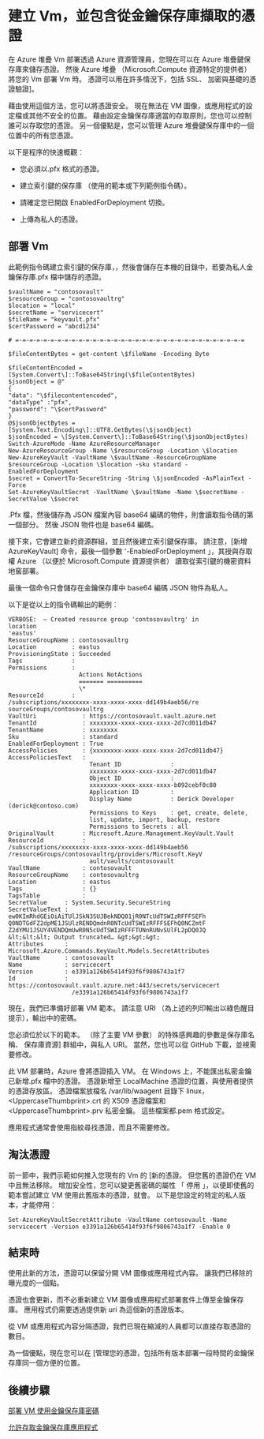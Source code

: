 <properties
    pageTitle="使用 Azure 堆疊鍵保存庫的憑證部署 VM |Microsoft Azure"
    description="瞭解如何部署 VM 及插入從 Azure 堆疊鍵保存庫的憑證"
    services="azure-stack"
    documentationCenter=""
    authors="rlfmendes"
    manager="natmack"
    editor=""/>

<tags
    ms.service="azure-stack"
    ms.workload="na"
    ms.tgt_pltfrm="na"
    ms.devlang="na"
    ms.topic="get-started-article"
    ms.date="09/26/2016"
    ms.author="ricardom"/>

# <a name="create-vms-and-include-certificates-retrieved-from-key-vault"></a>建立 Vm，並包含從金鑰保存庫擷取的憑證

在 Azure 堆疊 Vm 部署透過 Azure 資源管理員，您現在可以在 Azure 堆疊鍵保存庫來儲存憑證。 然後 Azure 堆疊 （Microsoft.Compute 資源特定的提供者） 將您的 Vm 部署 Vm 時。 憑證可以用在許多情況下，包括 SSL、 加密與基礎的憑證驗證]。

藉由使用這個方法，您可以將憑證安全。 現在無法在 VM 圖像，或應用程式的設定檔或其他不安全的位置。 藉由設定金鑰保存庫適當的存取原則，您也可以控制誰可以存取您的憑證。 另一個優點是，您可以管理 Azure 堆疊鍵保存庫中的一個位置中的所有您憑證。

以下是程序的快速概觀︰

-   您必須以.pfx 格式的憑證。

-   建立索引鍵的保存庫 （使用的範本或下列範例指令碼）。

-   請確定您已開啟 EnabledForDeployment 切換。

-   上傳為私人的憑證。

## <a name="deploying-vms"></a>部署 Vm

此範例指令碼建立索引鍵的保存庫，，然後會儲存在本機的目錄中，若要為私人金鑰保存庫.pfx 檔中儲存的憑證。

    $vaultName = "contosovault"
    $resourceGroup = "contosovaultrg"
    $location = "local"
    $secretName = "servicecert"
    $fileName = "keyvault.pfx"
    $certPassword = "abcd1234"

    # =-=-=-=-=-=-=-=-=-=-=-=-=-=-=-=-=-=-=-=-=-=-=-=-=-=-=-=-=-=-=-=-=

    $fileContentBytes = get-content \$fileName -Encoding Byte

    $fileContentEncoded =
    [System.Convert\]::ToBase64String(\$fileContentBytes)
    $jsonObject = @"
    {
    "data": "\$filecontentencoded",
    "dataType" :"pfx",
    "password": "\$certPassword"
    }
    @$jsonObjectBytes = [System.Text.Encoding\]::UTF8.GetBytes(\$jsonObject)
    $jsonEncoded = \[System.Convert\]::ToBase64String(\$jsonObjectBytes)
    Switch-AzureMode -Name AzureResourceManager
    New-AzureResourceGroup -Name \$resourceGroup -Location \$location
    New-AzureKeyVault -VaultName \$vaultName -ResourceGroupName
    $resourceGroup -Location \$location -sku standard -EnabledForDeployment
    $secret = ConvertTo-SecureString -String \$jsonEncoded -AsPlainText -Force
    Set-AzureKeyVaultSecret -VaultName \$vaultName -Name \$secretName -SecretValue \$secret

.Pfx 檔，然後儲存為 JSON 檔案內容 base64 編碼的物件，則會讀取指令碼的第一個部分。 然後 JSON 物件也是 base64 編碼。

接下來，它會建立新的資源群組，並且然後建立索引鍵保存庫。 請注意，[新增 AzureKeyVault] 命令，最後一個參數 '-EnabledForDeployment 」，其授與存取權 Azure （以便於 Microsoft.Compute 資源提供者） 讀取從索引鍵的機密資料地窖部署。

最後一個命令只會儲存在金鑰保存庫中 base64 編碼 JSON 物件為私人。

以下是從以上的指令碼輸出的範例︰

    VERBOSE:  – Created resource group 'contosovaultrg' in
    location
    'eastus'
    ResourceGroupName : contosovaultrg
    Location          : eastus
    ProvisioningState : Succeeded
    Tags              :
    Permissions       :
                        Actions NotActions
                        ======= ==========
                        \*
    ResourceId        :
    /subscriptions/xxxxxxxx-xxxx-xxxx-xxxx-dd149b4aeb56/re
    sourceGroups/contosovaultrg
    VaultUri             : https://contosovault.vault.azure.net
    TenantId             : xxxxxxxx-xxxx-xxxx-xxxx-2d7cd011db47
    TenantName           : xxxxxxxx
    Sku                  : standard
    EnabledForDeployment : True
    AccessPolicies       : {xxxxxxxx-xxxx-xxxx-xxxx-2d7cd011db47}
    AccessPoliciesText   :
                           Tenant ID              :
                           xxxxxxxx-xxxx-xxxx-xxxx-2d7cd011db47
                           Object ID              :
                           xxxxxxxx-xxxx-xxxx-xxxx-b092cebf0c80
                           Application ID         :
                           Display Name           : Derick Developer  (derick@contoso.com)
                           Permissions to Keys    : get, create, delete,
                           list, update, import, backup, restore
                           Permissions to Secrets : all
    OriginalVault        : Microsoft.Azure.Management.KeyVault.Vault
    ResourceId           :
    /subscriptions/xxxxxxxx-xxxx-xxxx-xxxx-dd149b4aeb56                 
    /resourceGroups/contosovaultrg/providers/Microsoft.KeyV
                           ault/vaults/contosovault
    VaultName            : contosovault
    ResourceGroupName    : contosovaultrg
    Location             : eastus
    Tags                 : {}
    TagsTable            :
    SecretValue     : System.Security.SecureString
    SecretValueText :
    ew0KImRhdGEiOiAiTUlJSkN3SUJBekNDQ01jR0NTcUdTSWIzRFFFSEFh
    Q0NDTGdFZ2dpME1JSUlzRENDQmdnR0NTcUdTSWIzRFFFSEFhQ0NCZmtF           
    Z2dYMU1JSUY4VENDQmUwR0N5cUdTSWIzRFFFTUNnRUNvSUlFL2pDQ0JQ
    &lt;&lt;&lt; Output truncated… &gt;&gt;&gt;
    Attributes      :
    Microsoft.Azure.Commands.KeyVault.Models.SecretAttributes
    VaultName       : contosovault
    Name            : servicecert
    Version         : e3391a126b65414f93f6f9806743a1f7
    Id              :
    https://contosovault.vault.azure.net:443/secrets/servicecert
                      /e3391a126b65414f93f6f9806743a1f7

現在，我們已準備好部署 VM 範本。 請注意 URI （為上述的列印輸出以綠色醒目提示），輸出中的密碼。

您必須位於以下的範本。 （除了主要 VM 參數） 的特殊感興趣的參數是保存庫名稱、 保存庫資源] 群組中，與私人 URI。 當然，您也可以從 GitHub 下載，並視需要修改。

此 VM 部署時，Azure 會將憑證插入 VM。
在 Windows 上，不能匯出私密金鑰已新增.pfx 檔中的憑證。 憑證新增至 LocalMachine 憑證的位置，與使用者提供的憑證存放區。 憑證檔案放檔名 /var/lib/waagent 目錄下 linux， &lt;UppercaseThumbprint&gt;.crt 的 X509 憑證檔案和&lt;UppercaseThumbprint&gt;.prv 私密金鑰。
這些檔案都.pem 格式設定。

應用程式通常會使用指紋尋找憑證，而且不需要修改。

## <a name="retiring-certificates"></a>淘汰憑證


前一節中，我們示範如何推入您現有的 Vm 的 [新的憑證。 但您舊的憑證仍在 VM 中且無法移除。 增加安全性，您可以變更舊密碼的屬性 「 停用 」，以便即使舊的範本嘗試建立 VM 使用此舊版本的憑證，就會。 以下是您設定的特定的私人版本，才能停用︰

    Set-AzureKeyVaultSecretAttribute -VaultName contosovault -Name servicecert -Version e3391a126b65414f93f6f9806743a1f7 -Enable 0

## <a name="conclusion"></a>結束時


使用此新的方法，憑證可以保留分開 VM 圖像或應用程式內容。 讓我們已移除的曝光度的一個點。

憑證也會更新，而不必重新建立 VM 圖像或應用程式部署套件上傳至金鑰保存庫。 應用程式仍需要透過提供新 uri 為這個新的憑證版本。

從 VM 或應用程式內容分隔憑證，我們已現在縮減的人員都可以直接存取憑證的數目。

為一個優點，現在您可以在 [管理您的憑證，包括所有版本部署一段時間的金鑰保存庫同一個方便的位置。

## <a name="next-steps"></a>後續步驟

[部署 VM 使用金鑰保存庫密碼](azure-stack-kv-deploy-vm-with-secret.md)

[允許存取金鑰保存庫應用程式](azure-stack-kv-sample-app.md)